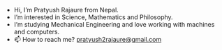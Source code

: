 -  Hi, I’m Pratyush Rajaure from Nepal.
-  I’m interested in Science, Mathematics and Philosophy.
-  I’m studying Mechanical Engineering and love working with machines and computers. 
- 📫 How to reach me? pratyush2rajaure@gmail.com
